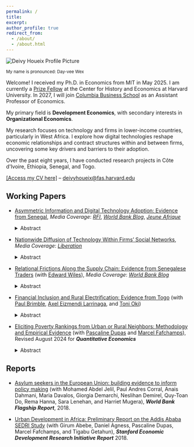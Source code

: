 ```yaml
---
permalink: /
title: 
excerpt: 
author_profile: true
redirect_from: 
  - /about/
  - /about.html
---
```


<div class="profile-container">
  <div class="profile-picture">
    <img src="https://raw.githubusercontent.com/houeix/houeix.github.io/master/images/profile_dh_v2.jpg" alt="Deivy Houeix Profile Picture"/>
    <p class="pronunciation"><small>My name is pronounced: Day-vee Wex</small></p>
  </div>

  <div class="profile-text">
    <p>Welcome! I received my Ph.D. in Economics from MIT in May 2025. I am currently a <a href="https://histecon.fas.harvard.edu/ehppf/index.html">Prize Fellow</a> at the Center for History and Economics at Harvard University. In 2027, I will join <a href="https://business.columbia.edu/faculty/divisions/economics/people">Columbia Business School</a> as an Assistant Professor of Economics.</p>
    <p>My primary field is <strong>Development Economics</strong>, with secondary interests in <strong>Organizational Economics</strong>.</p>
    <p>My research focuses on technology and firms in lower-income countries, particularly in West Africa. I explore how digital technologies reshape economic relationships and contract structures within and between firms, uncovering some key drivers and barriers to their adoption.</p>
    <p>Over the past eight years, I have conducted research projects in Côte d'Ivoire, Ethiopia, Senegal, and Togo.</p>
  </div>
</div>
<div class="profile-info">
  <a href="https://deivyhoueix.com/files/DeivyHoueix_CV.pdf">[Access my CV here]</a> – 
  <a href="mailto:deivyhoueix@fas.harvard.edu">deivyhoueix@fas.harvard.edu</a>
</div>

## Working Papers

- <a href="https://deivyhoueix.com/files/jmp_houeix.pdf">Asymmetric Information and Digital Technology Adoption: Evidence from Senegal</a>, _Media Coverage_: <a href="https://www.rfi.fr/fr/podcasts/afrique-économie/20230222-à-dakar-le-paiement-mobile-facilite-les-transactions-et-améliore-les-revenus-des-taxis">_RFI_</a>, <a href="https://blogs.worldbank.org/en/impactevaluations/unlocking-digital-potential--the-double-edged-sword-of-observabi">_World Bank Blog_</a>, <a href="https://www.jeuneafrique.com/1707259/economie-entreprises/mobile-money-la-transparence-promise-peut-freiner-son-adoption-en-afrique/">_Jeune Afrique_</a>
   <details>
        <summary>Abstract</summary> 
        <div class="abstract-content">
            <p>Digital technologies promise large productivity gains, but they also embed data observability as a byproduct of digitalization. Observability can be a double-edged sword: it reduces information frictions and raises efficiency, yet it threatens agents’ informational rents and can deter adoption. I study this trade-off through two field experiments in Senegal's taxi industry, conducted over two years in partnership with the country’s largest payment company. In the first experiment, I randomize access to digital payments for drivers (employees) and transaction observability for taxi owners (employers). Digital payments cut drivers’ cash-related costs by about half but also serve as effective monitoring tools for owners. Observability raises driver effort, contract efficiency, and relationship duration. Yet it also deters adoption: about 50% of drivers—the poorest and lowest-performing—refuse to adopt when transactions are observable. A second experiment confirms this barrier, showing that adoption nearly doubles when observability is removed. A relational contract framework interprets these results and, combined with the experimental variation, quantifies the welfare effects of counterfactual policies. Counterfactual analysis shows that removing observability increases total welfare: it maintains moral hazard but broadens adoption—an approach ultimately implemented by the partner company. These findings highlight that observability, an inherent feature of digitalization, magnifies efficiency gains for adopting firms but also limits diffusion.</p>
        </div>
    </details>

- <a href="https://deivyhoueix.com/files/TechnologyDiffusionNetwork.pdf">Nationwide Diffusion of Technology Within Firms’ Social Networks</a>, _Media Coverage_: <a href="https://www.liberation.fr/international/afrique/senegal-wave-le-pingouin-qui-bouleverse-le-secteur-du-paiement-mobile-20230304_RVTXWHCGSBB5XNDNKLNP5SCSVQ/?utm_medium=Social&utm_source=Twitter&xtor=CS7-51-#Echobox=1677936658-1">_Liberation_</a>
   <details>
        <summary>Abstract</summary> 
        <div class="abstract-content">
            <p>I conduct a randomized experiment to study the nationwide technology diffusion of a new digital payment technology in Senegal. By leveraging two novel sources of network data—mobile money transactions and anonymized phone contact directories covering the near universe of the adult population in Senegal—I causally identify three sets of adoption spillovers from taxi firms randomized to receive early access to the technology: intra-industry among taxi firms; inter-industry between taxi drivers and other small businesses; and inter-regional spillovers from the capital city to businesses in other urban centers. I show that spillovers go beyond strategic complementarities, reflecting social learning within firms' social networks, driven by social ties and remote interactions.</p>
        </div>
    </details>
    

- <a href="https://edwardwiles.github.io/storage/papers/senegal_traders.pdf">Relational Frictions Along the Supply Chain: Evidence from Senegalese Traders</a> (with <a href="https://www.edward-wiles.com">Edward Wiles</a>), _Media Coverage_: <a href="https://blogs.worldbank.org/en/impactevaluations/can-social-media-alleviate-search-and-trust-frictions-in-interna">_World Bank Blog_</a>
   <details>
        <summary>Abstract</summary> 
        <div class="abstract-content">
            <p>Search and trust frictions have historically made it hard for small firms in lower-income countries to buy inputs from foreign markets. The growth in smartphone ownership and social media usage has the potential to alleviate these barriers. Informed by a dynamic model of relational contracting, we run a field experiment leveraging these technological tools to provide exogenous variation in (1) search frictions and (2) trust frictions (adverse selection and moral hazard) in a large international import market. In our search treatment, we connect a randomly selected 80% of 1,862 small garment firms in Senegal to new suppliers in Turkey. We then cross-randomize two trust treatments that provide additional information about the types (adverse selection) and incentives (moral hazard) of these new suppliers. Alleviating search frictions is sufficient to increase access to foreign markets: in all treated groups, firms are 26% more likely to have the varieties a mystery shopper requests and the goods sold are 30% more likely to be high quality. However, the trust treatments are necessary for longer-term impact: using both transaction-level mobile payments data and a follow-up survey, we show that these groups are significantly more likely to develop the connections into relationships that persist beyond the study. These new relationships lead to increases in medium-run profit and sales. Finally, we use the treatment effects to estimate the model and evaluate counterfactuals where we set various combinations of the frictions to zero, finding that the largest gains come from eliminating adverse selection.</p>
        </div>
    </details>

- <a href="https://drive.google.com/file/d/148ZYYqffILOZ7Gtk_sbRpWFco6Qxj761/view?usp=sharing">Financial Inclusion and Rural Electrification: Evidence from Togo</a> (with <a href="https://pbrimble.github.io">Paul Brimble</a>, <a href="https://mbrg.bsg.ox.ac.uk/person/axel-eizmendi-larrinaga">Axel Eizmendi Larrinaga</a>, and <a href="https://www.hks.harvard.edu/centers/cid/about-cid/people/phd-affiliates/toni-oki">Toni Oki</a>)
   <details>
        <summary>Abstract</summary> 
        <div class="abstract-content">
            <p>Most people in sub-Saharan Africa still lack access to electricity, despite rural electrification being a policy priority. We provide evidence that high transaction costs, particularly transportation expenses to access mobile money agents for bill payments, are a key friction for rural households.  In rural Togo, these costs account for 28% of solar electricity-related expenditures, rising to 43% in more remote areas. To assess the impact of transaction costs on policy outcomes, we analyze the staggered rollout of two nationwide policies in Togo in 2019: a solar home system subsidy and an expansion of mobile money agents. The subsidy, which nearly halves electricity prices, more than doubles adoption rates. However, the effects vary significantly: households with lower transaction costs—those with direct access to mobile money agents—adopt at much higher rates and decrease the number of payments they make in response to the price reduction. The mobile money agent expansion led to nearly a threefold increase in adoption, an effect similar to that of the subsidy. By reducing transaction costs, these policies enable bulk purchases and lessen the need for frequent payments. Our findings highlight the complementary roles of subsidies and financial inclusion in improving rural electrification and access to essential services.</p>
        </div>
    </details>
    
- <a href="https://houeix.github.io/files/PovertyRanking_paper_2408.pdf">Eliciting Poverty Rankings from Urban or Rural Neighbors: Methodology and Empirical Evidence</a> (with <a href="https://sites.google.com/view/pascaline-dupas/home">Pascaline Dupas</a> and <a href="https://web.stanford.edu/~fafchamp/">Marcel Fafchamps</a>), Revised August 2024 for ***Quantitative Economics***
   <details>
        <summary>Abstract</summary> 
        <div class="abstract-content">
            <p>We introduce a novel approach for eliciting relative poverty rankings that aggregates partial orderings reported independently by multiple neighbors. We first identify the conditions under which the method recovers more accurate rankings than the commonly used Borda count method. We then apply the method to secondary data from rural Indonesia and to original data from urban Cote d’Ivoire. We find that the aggregation method works as well as Borda count in the rural setting but, in the urban setting, reconstructed rankings from both the pairwise and Borda count methods are often incomplete and sometimes contain ties. This disparity suggests that eliciting poverty rankings by aggregating rankings from neighbors may be more difficult in urban settings. We also confirm earlier research showing that poverty rankings elicited from neighbors are correlated with measures of poverty obtained from survey data, albeit not strongly. Our original methodology can be applied to many situations in which individuals with incomplete information can only produce a partial ranking of alternatives.</p>
        </div>
    </details>

  
## Reports
- [Asylum seekers in the European Union: building evidence to inform policy making](http://documents.worldbank.org/curated/en/832501530296269142/Asylum-seekers-in-the-European-Union-building-evidence-to-inform-policy-making) (with Mohamed Abdel Jelil, Paul Andres Corral, Anais Dahmani, Maria Davalos, Giorgia Demarchi, Neslihan Demirel, Quy-Toan Do, Rema Hanna, Sara Lenehan, and Harriet Mugera), ***World Bank Flagship Report***, 2018.

- [Urban Development in Africa: Preliminary Report on the Addis Ababa SEDRI Study](http://fsi-live.s3.us-west-1.amazonaws.com/s3fs-public/audri_addis.pdf) (with Girum Abebe, Daniel Agness, Pascaline Dupas, Marcel Fafchamps, and Tigabu Getahun), ***Stanford Economic Development Research Initiative Report*** 2018.


